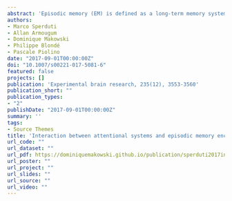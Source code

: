 ```yaml
---
abstract: 'Episodic memory (EM) is defined as a long-term memory system that stores information that can be retrieved along with details of the context of the original events (binding). Several studies have shown that manipulation of attention during encoding can impact subsequent memory performance. An influential model of attention distinguishes between three partially independent attentional networks: the alerting, the orienting and the executive or conflict resolution component. To date, the impact of the engagement of these sub-systems during encoding on item and relational context binding has not been investigated. Here, we developed a new task combining the Attentional Network Test and an incidental episodic memory encoding task to study this issue. We reported that when the alerting network was not solicited, resolving conflict hindered item encoding. Moreover, resolving conflict, independently of the cueing condition, had a negative impact on context binding. These novel findings could have a potential impact in the understanding EM formation, and memory disorders in different populations, including healthy elderly people.'
authors:
- Marco Sperduti
- Allan Armougum
- Dominique Makowski
- Philippe Blondé
- Pascale Piolino
date: "2017-09-01T00:00:00Z"
doi: "10.1007/s00221-017-5081-6"
featured: false
projects: []
publication: 'Experimental brain research, 235(12), 3553-3560'
publication_short: ""
publication_types:
- "2"
publishDate: "2017-09-01T00:00:00Z"
summary: ''
tags:
- Source Themes
title: 'Interaction between attentional systems and episodic memory encoding: the impact of conflict on binding of information'
url_code: ""
url_dataset: ""
url_pdf: https://dominiquemakowski.github.io/publication/sperduti2017interaction/sperduti2017interaction.pdf
url_poster: ""
url_project: ""
url_slides: ""
url_source: ""
url_video: ""
---
```

